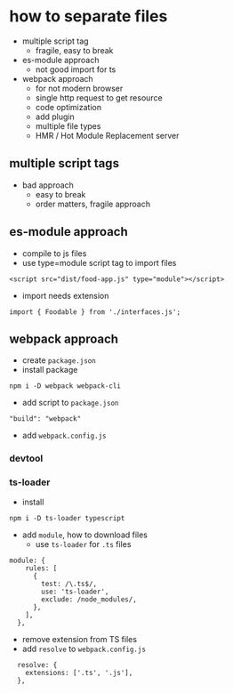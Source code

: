 # how to separate files

- multiple script tag
  - fragile, easy to break
- es-module approach
  - not good import for ts
- webpack approach
  - for not modern browser
  - single http request to get resource
  - code optimization
  - add plugin
  - multiple file types
  - HMR / Hot Module Replacement server

## multiple script tags

- bad approach
  - easy to break
  - order matters, fragile approach

## es-module approach

- compile to js files
- use type=module script tag to import files

```
<script src="dist/food-app.js" type="module"></script>
```

- import needs extension

```
import { Foodable } from './interfaces.js';
```

## webpack approach

- create `package.json`
- install package

```
npm i -D webpack webpack-cli
```

- add script to `package.json`

```
"build": "webpack"
```

- add `webpack.config.js`

### devtool

### ts-loader

- install

```
npm i -D ts-loader typescript
```

- add `module`, how to download files
  - use `ts-loader` for `.ts` files

```
module: {
    rules: [
      {
        test: /\.ts$/,
        use: 'ts-loader',
        exclude: /node_modules/,
      },
    ],
  },
```

- remove extension from TS files
- add `resolve` to `webpack.config.js`

```
  resolve: {
    extensions: ['.ts', '.js'],
  },
```
